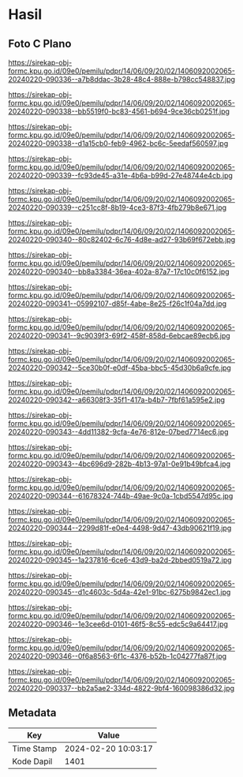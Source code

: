 # Hasil

## Foto C Plano

https://sirekap-obj-formc.kpu.go.id/09e0/pemilu/pdpr/14/06/09/20/02/1406092002065-20240220-090336--a7b8ddac-3b28-48c4-888e-b798cc548837.jpg

https://sirekap-obj-formc.kpu.go.id/09e0/pemilu/pdpr/14/06/09/20/02/1406092002065-20240220-090338--bb5519f0-bc83-4561-b694-9ce36cb0251f.jpg

https://sirekap-obj-formc.kpu.go.id/09e0/pemilu/pdpr/14/06/09/20/02/1406092002065-20240220-090338--d1a15cb0-feb9-4962-bc6c-5eedaf560597.jpg

https://sirekap-obj-formc.kpu.go.id/09e0/pemilu/pdpr/14/06/09/20/02/1406092002065-20240220-090339--fc93de45-a31e-4b6a-b99d-27e48744e4cb.jpg

https://sirekap-obj-formc.kpu.go.id/09e0/pemilu/pdpr/14/06/09/20/02/1406092002065-20240220-090339--c251cc8f-8b19-4ce3-87f3-4fb279b8e671.jpg

https://sirekap-obj-formc.kpu.go.id/09e0/pemilu/pdpr/14/06/09/20/02/1406092002065-20240220-090340--80c82402-6c76-4d8e-ad27-93b69f672ebb.jpg

https://sirekap-obj-formc.kpu.go.id/09e0/pemilu/pdpr/14/06/09/20/02/1406092002065-20240220-090340--bb8a3384-36ea-402a-87a7-17c10c0f6152.jpg

https://sirekap-obj-formc.kpu.go.id/09e0/pemilu/pdpr/14/06/09/20/02/1406092002065-20240220-090341--05992107-d85f-4abe-8e25-f26c1f04a7dd.jpg

https://sirekap-obj-formc.kpu.go.id/09e0/pemilu/pdpr/14/06/09/20/02/1406092002065-20240220-090341--9c9039f3-69f2-458f-858d-6ebcae89ecb6.jpg

https://sirekap-obj-formc.kpu.go.id/09e0/pemilu/pdpr/14/06/09/20/02/1406092002065-20240220-090342--5ce30b0f-e0df-45ba-bbc5-45d30b6a9cfe.jpg

https://sirekap-obj-formc.kpu.go.id/09e0/pemilu/pdpr/14/06/09/20/02/1406092002065-20240220-090342--a66308f3-35f1-417a-b4b7-7fbf61a595e2.jpg

https://sirekap-obj-formc.kpu.go.id/09e0/pemilu/pdpr/14/06/09/20/02/1406092002065-20240220-090343--4dd11382-9cfa-4e76-812e-07bed7714ec6.jpg

https://sirekap-obj-formc.kpu.go.id/09e0/pemilu/pdpr/14/06/09/20/02/1406092002065-20240220-090343--4bc696d9-282b-4b13-97a1-0e91b49bfca4.jpg

https://sirekap-obj-formc.kpu.go.id/09e0/pemilu/pdpr/14/06/09/20/02/1406092002065-20240220-090344--61678324-744b-49ae-9c0a-1cbd5547d95c.jpg

https://sirekap-obj-formc.kpu.go.id/09e0/pemilu/pdpr/14/06/09/20/02/1406092002065-20240220-090344--2299d81f-e0e4-4498-9d47-43db90621f19.jpg

https://sirekap-obj-formc.kpu.go.id/09e0/pemilu/pdpr/14/06/09/20/02/1406092002065-20240220-090345--1a237816-6ce6-43d9-ba2d-2bbed0519a72.jpg

https://sirekap-obj-formc.kpu.go.id/09e0/pemilu/pdpr/14/06/09/20/02/1406092002065-20240220-090345--d1c4603c-5d4a-42e1-91bc-6275b9842ec1.jpg

https://sirekap-obj-formc.kpu.go.id/09e0/pemilu/pdpr/14/06/09/20/02/1406092002065-20240220-090346--1e3cee6d-0101-46f5-8c55-edc5c9a64417.jpg

https://sirekap-obj-formc.kpu.go.id/09e0/pemilu/pdpr/14/06/09/20/02/1406092002065-20240220-090346--0f6a8563-6f1c-4376-b52b-1c04277fa87f.jpg

https://sirekap-obj-formc.kpu.go.id/09e0/pemilu/pdpr/14/06/09/20/02/1406092002065-20240220-090337--bb2a5ae2-334d-4822-9bf4-160098386d32.jpg


## Metadata

| Key        | Value               |
| ---------- | ------------------- |
| Time Stamp | 2024-02-20 10:03:17 |
| Kode Dapil | 1401                |



